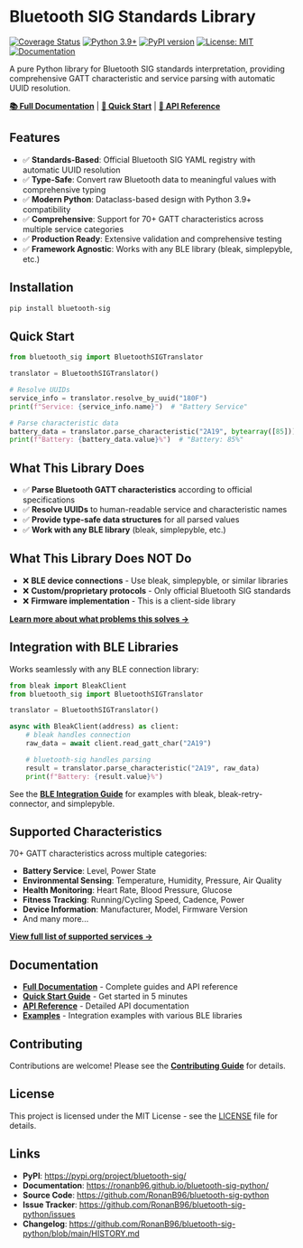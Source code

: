 # Bluetooth SIG Standards Library

[![Coverage Status](https://img.shields.io/endpoint?url=https://ronanb96.github.io/bluetooth-sig-python/coverage/coverage-badge.json)](https://ronanb96.github.io/bluetooth-sig-python/coverage/)
[![Python 3.9+](https://img.shields.io/badge/python-3.9+-blue.svg)](https://www.python.org/downloads/)
[![PyPI version](https://img.shields.io/pypi/v/bluetooth-sig.svg)](https://pypi.org/project/bluetooth-sig/)
[![License: MIT](https://img.shields.io/badge/License-MIT-yellow.svg)](https://opensource.org/licenses/MIT)
[![Documentation](https://img.shields.io/badge/docs-latest-brightgreen.svg)](https://ronanb96.github.io/bluetooth-sig-python/)

A pure Python library for Bluetooth SIG standards interpretation, providing comprehensive GATT characteristic and service parsing with automatic UUID resolution.

**[📚 Full Documentation](https://ronanb96.github.io/bluetooth-sig-python/)** | **[🚀 Quick Start](https://ronanb96.github.io/bluetooth-sig-python/quickstart/)** | **[📖 API Reference](https://ronanb96.github.io/bluetooth-sig-python/api/core/)**

## Features

- ✅ **Standards-Based**: Official Bluetooth SIG YAML registry with automatic UUID resolution
- ✅ **Type-Safe**: Convert raw Bluetooth data to meaningful values with comprehensive typing
- ✅ **Modern Python**: Dataclass-based design with Python 3.9+ compatibility
- ✅ **Comprehensive**: Support for 70+ GATT characteristics across multiple service categories
- ✅ **Production Ready**: Extensive validation and comprehensive testing
- ✅ **Framework Agnostic**: Works with any BLE library (bleak, simplepyble, etc.)

## Installation

```bash
pip install bluetooth-sig
```

## Quick Start

```python
from bluetooth_sig import BluetoothSIGTranslator

translator = BluetoothSIGTranslator()

# Resolve UUIDs
service_info = translator.resolve_by_uuid("180F")
print(f"Service: {service_info.name}")  # "Battery Service"

# Parse characteristic data
battery_data = translator.parse_characteristic("2A19", bytearray([85]))
print(f"Battery: {battery_data.value}%")  # "Battery: 85%"
```

## What This Library Does

- ✅ **Parse Bluetooth GATT characteristics** according to official specifications
- ✅ **Resolve UUIDs** to human-readable service and characteristic names
- ✅ **Provide type-safe data structures** for all parsed values
- ✅ **Work with any BLE library** (bleak, simplepyble, etc.)

## What This Library Does NOT Do

- ❌ **BLE device connections** - Use bleak, simplepyble, or similar libraries
- ❌ **Custom/proprietary protocols** - Only official Bluetooth SIG standards
- ❌ **Firmware implementation** - This is a client-side library

**[Learn more about what problems this solves →](https://ronanb96.github.io/bluetooth-sig-python/what-it-solves/)**

## Integration with BLE Libraries

Works seamlessly with any BLE connection library:

```python
from bleak import BleakClient
from bluetooth_sig import BluetoothSIGTranslator

translator = BluetoothSIGTranslator()

async with BleakClient(address) as client:
    # bleak handles connection
    raw_data = await client.read_gatt_char("2A19")

    # bluetooth-sig handles parsing
    result = translator.parse_characteristic("2A19", raw_data)
    print(f"Battery: {result.value}%")
```

See the **[BLE Integration Guide](https://ronanb96.github.io/bluetooth-sig-python/guides/ble-integration/)** for examples with bleak, bleak-retry-connector, and simplepyble.

## Supported Characteristics

70+ GATT characteristics across multiple categories:

- **Battery Service**: Level, Power State
- **Environmental Sensing**: Temperature, Humidity, Pressure, Air Quality
- **Health Monitoring**: Heart Rate, Blood Pressure, Glucose
- **Fitness Tracking**: Running/Cycling Speed, Cadence, Power
- **Device Information**: Manufacturer, Model, Firmware Version
- And many more...

**[View full list of supported services →](https://ronanb96.github.io/bluetooth-sig-python/usage/)**

## Documentation

- **[Full Documentation](https://ronanb96.github.io/bluetooth-sig-python/)** - Complete guides and API reference
- **[Quick Start Guide](https://ronanb96.github.io/bluetooth-sig-python/quickstart/)** - Get started in 5 minutes
- **[API Reference](https://ronanb96.github.io/bluetooth-sig-python/api/core/)** - Detailed API documentation
- **[Examples](https://github.com/RonanB96/bluetooth-sig-python/tree/main/examples)** - Integration examples with various BLE libraries

## Contributing

Contributions are welcome! Please see the **[Contributing Guide](https://ronanb96.github.io/bluetooth-sig-python/contributing/)** for details.

## License

This project is licensed under the MIT License - see the [LICENSE](https://github.com/RonanB96/bluetooth-sig-python/blob/main/LICENSE) file for details.

## Links

- **PyPI**: <https://pypi.org/project/bluetooth-sig/>
- **Documentation**: <https://ronanb96.github.io/bluetooth-sig-python/>
- **Source Code**: <https://github.com/RonanB96/bluetooth-sig-python>
- **Issue Tracker**: <https://github.com/RonanB96/bluetooth-sig-python/issues>
- **Changelog**: <https://github.com/RonanB96/bluetooth-sig-python/blob/main/HISTORY.md>
